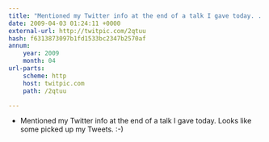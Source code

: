 ```yaml
---
title: "Mentioned my Twitter info at the end of a talk I gave today. ... on Twitpic"
date: 2009-04-03 01:24:11 +0000
external-url: http://twitpic.com/2qtuu
hash: f6313873097b1fd1533bc2347b2570af
annum:
    year: 2009
    month: 04
url-parts:
    scheme: http
    host: twitpic.com
    path: /2qtuu

---
```


 - Mentioned my Twitter info at the end of a talk I gave today. Looks like some picked up my Tweets. :-)
